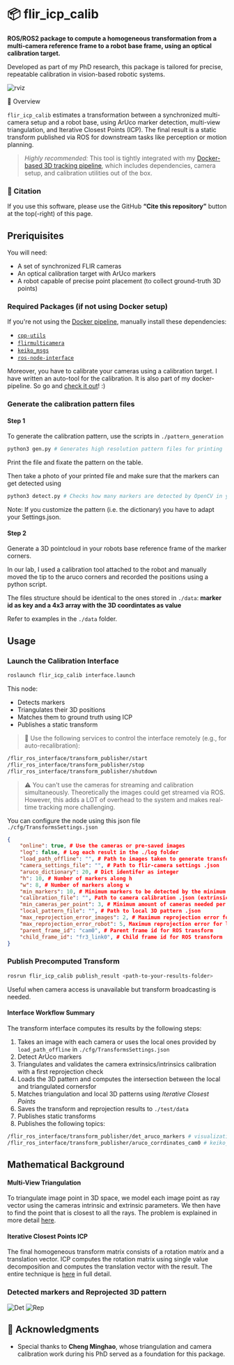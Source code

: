 # 📦 flir_icp_calib

**ROS/ROS2 package to compute a homogeneous transformation from a multi-camera reference frame to a robot base frame, using an optical calibration target.**

Developed as part of my PhD research, this package is tailored for precise, repeatable calibration in vision-based robotic systems.

![rviz](content/rviz.png)

📌 Overview

`flir_icp_calib` estimates a transformation between a synchronized multi-camera setup and a robot base, using ArUco marker detection, multi-view triangulation, and Iterative Closest Points (ICP). The final result is a static transform published via ROS for downstream tasks like perception or motion planning.

> *Highly recommended:* This tool is tightly integrated with my [Docker-based 3D tracking pipeline](https://github.com/HenrikTrom/Docker-Flir-Multi-Camera), which includes dependencies, camera setup, and calibration utilities out of the box.

### 📑 Citation

If you use this software, please use the GitHub **“Cite this repository”** button at the top(-right) of this page.

## Preriquisites

You will need:

* A set of synchronized FLIR cameras
* An optical calibration target with ArUco markers
* A robot capable of precise point placement (to collect ground-truth 3D points)

### Required Packages (if not using Docker setup)

If you're not using the [Docker pipeline](https://github.com/HenrikTrom/Docker-Flir-Multi-Camera), manually install these dependencies:

* [`cpp-utils`](https://github.com/HenrikTrom/cpp-utils)
* [`flirmulticamera`](https://github.com/HenrikTrom/FlirMultiCamera)
* [`keiko_msgs`](https://github.com/HenrikTrom/keiko-msgs)
* [`ros-node-interface`](https://github.com/HenrikTrom/ros-node-interface)

Moreover, you have to calibrate your cameras using a calibration target. I have written an auto-tool for the calibration. It is also part of my docker-pipeline. So go and [check it out](https://github.com/HenrikTrom/Docker-Flir-Multi-Camera)! :)

### Generate the calibration pattern files

#### Step 1
To generate the calibration pattern, use the scripts in `./pattern_generation`

```bash
python3 gen.py # Generates high resolution pattern files for printing
```
Print the file and fixate the pattern on the table.

Then take a photo of your printed file and make sure that the markers can get detected using
```bash
python3 detect.py # Checks how many markers are detected by OpenCV in your image
```

Note: If you customize the pattern (i.e. the dictionary) you have to adapt your Settings.json.

#### Step 2
Generate a 3D pointcloud in your robots base reference frame of the marker corners.

In our lab, I used a calibration tool attached to the robot and manually moved the tip to the aruco corners and recorded the positions using a python script.

The files structure should be identical to the ones stored in `./data`: **marker id as key and a 4x3 array with the 3D coordintates as value**

Refer to examples in the `./data` folder.


## Usage

### Launch the Calibration Interface

```bash
roslaunch flir_icp_calib interface.launch
```

This node:

* Detects markers
* Triangulates their 3D positions
* Matches them to ground truth using ICP
* Publishes a static transform

> 🔁 Use the following services to control the interface remotely (e.g., for auto-recalibration):

```bash
/flir_ros_interface/transform_publisher/start
/flir_ros_interface/transform_publisher/stop
/flir_ros_interface/transform_publisher/shutdown
```

> ⚠️ You can't use the cameras for streaming and calibration simultaneously. Theoretically the images could get streamed via ROS. However, this adds a LOT of overhead to the system and makes real-time tracking more challenging.


You can configure the node using this json file `./cfg/TransformsSettings.json`
```json
{
    "online": true, # Use the cameras or pre-saved images
    "log": false, # Log each result in the ./log folder
    "load_path_offline": "", # Path to images taken to generate transform from (offline)
    "camera_settings_file": "", # Path to flir-camera settings .json
    "aruco_dictionary": 20, # Dict identifer as integer 
    "h": 10, # Number of markers along h
    "w": 8, # Number of markers along w
    "min_markers": 10, # Minimum markers to be detected by the minimum amount of cameras
    "calibration_file": "", Path to camera calibration .json (extrinsic and intrinsic parameters)
    "min_cameras_per_point": 3, # Minimum amount of cameras needed per triangulation 
    "local_pattern_file": "", # Path to local 3D pattern .json
    "max_reprojection_error_images": 2, # Maximum reprojection error for triangulation 
    "max_reprojection_error_robot": 5, Maximum reprojection error for local 3D pattern
    "parent_frame_id": "cam0", # Parent frame id for ROS transform
    "child_frame_id": "fr3_link0", # Child frame id for ROS transform
}
```


### Publish Precomputed Transform

```bash
rosrun flir_icp_calib publish_result <path-to-your-results-folder>
```

Useful when camera access is unavailable but transform broadcasting is needed.

#### Interface Workflow Summary

The transform interface computes its results by the following steps:

1. Takes an image with each camera or uses the local ones provided by `load_path_offline` in `./cfg/TransformsSettings.json`
2. Detect ArUco markers
3. Triangulates and validates the camera extrinsics/intrinsics calibration with a first reprojection check
4. Loads the 3D pattern and computes the intersection between the local and triangulated cornersfor
5. Matches triangulation and local 3D patterns using _Iterative Closest Points_
6. Saves the transform and reprojection results to `./test/data`
7. Publishes static transforms
8. Publishes the following topics:
```bash
/flir_ros_interface/transform_publisher/det_aruco_markers # visualization_msgs/MarkerArray for debugging
/flir_ros_interface/transform_publisher/aruco_corrdinates_cam0 # keiko_msgs/ArucoMarkers3d for Aruco marker 3D coorninates in the main cameras reference frame
```

## Mathematical Background

#### Multi-View Triangulation

To triangulate image point in 3D space, we model each image point as ray vector using the cameras intrinsic and extrinsic parameters. We then have to find the point that is closest to all the rays.
The problem is explained in more detail [here](https://amytabb.com/tips/tutorials/2021/10/31/triangulation-DLT-2-3/).

#### Iterative Closest Points ICP

The final homogeneous transform matrix consists of a rotation matrix and a translation vector. ICP computes the rotation matrix using single value decomposition and computes the translation vector with the result. The entire technique is [here](https://igl.ethz.ch/projects/ARAP/svd_rot.pdf) in full detail. 

### Detected markers and Reprojected 3D pattern
![Det](content/det_tile.jpg)
![Rep](content/rep_tile.jpg)


## 👥 Acknowledgments

* Special thanks to **Cheng Minghao**, whose triangulation and camera calibration work during his PhD served as a foundation for this package.
